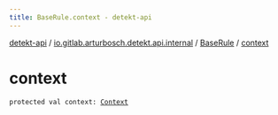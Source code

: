 ```yaml
---
title: BaseRule.context - detekt-api
---
```


[detekt-api](../../index.html) / [io.gitlab.arturbosch.detekt.api.internal](../index.html) / [BaseRule](index.html) / [context](./context.html)

# context

`protected val context: `[`Context`](../../io.gitlab.arturbosch.detekt.api/-context/index.html)